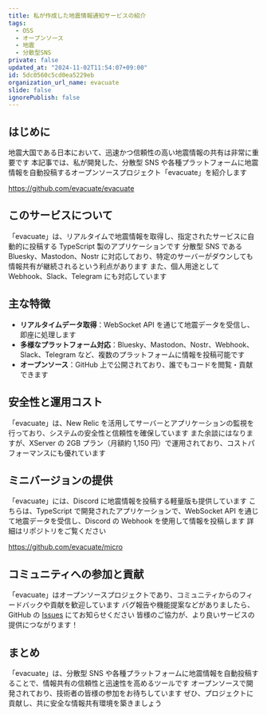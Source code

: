 ```yaml
---
title: 私が作成した地震情報通知サービスの紹介
tags:
  - OSS
  - オープンソース
  - 地震
  - 分散型SNS
private: false
updated_at: "2024-11-02T11:54:07+09:00"
id: 5dc0560c5cd0ea5229eb
organization_url_name: evacuate
slide: false
ignorePublish: false
---
```


## はじめに

地震大国である日本において、迅速かつ信頼性の高い地震情報の共有は非常に重要です
本記事では、私が開発した、分散型 SNS や各種プラットフォームに地震情報を自動投稿するオープンソースプロジェクト「evacuate」を紹介します

https://github.com/evacuate/evacuate

## このサービスについて

「evacuate」は、リアルタイムで地震情報を取得し、指定されたサービスに自動的に投稿する TypeScript 製のアプリケーションです
分散型 SNS である Bluesky、Mastodon、Nostr に対応しており、特定のサーバーがダウンしても情報共有が継続されるという利点があります
また、個人用途として Webhook、Slack、Telegram にも対応しています

## 主な特徴

- **リアルタイムデータ取得**：WebSocket API を通じて地震データを受信し、即座に処理します
- **多様なプラットフォーム対応**：Bluesky、Mastodon、Nostr、Webhook、Slack、Telegram など、複数のプラットフォームに情報を投稿可能です
- **オープンソース**：GitHub 上で公開されており、誰でもコードを閲覧・貢献できます

## 安全性と運用コスト

「evacuate」は、New Relic を活用してサーバーとアプリケーションの監視を行っており、システムの安全性と信頼性を確保しています
また余談にはなりますが、XServer の 2GB プラン（月額約 1,150 円）で運用されており、コストパフォーマンスにも優れています

## ミニバージョンの提供

「evacuate」には、Discord に地震情報を投稿する軽量版も提供しています
こちらは、TypeScript で開発されたアプリケーションで、WebSocket API を通じて地震データを受信し、Discord の Webhook を使用して情報を投稿します
詳細はリポジトリをご覧ください

https://github.com/evacuate/micro

## コミュニティへの参加と貢献

「evacuate」はオープンソースプロジェクトであり、コミュニティからのフィードバックや貢献を歓迎しています
バグ報告や機能提案などがありましたら、GitHub の [Issues](https://github.com/evacuate/evacuate/issues) にてお知らせください
皆様のご協力が、より良いサービスの提供につながります！

## まとめ

「evacuate」は、分散型 SNS や各種プラットフォームに地震情報を自動投稿することで、情報共有の信頼性と迅速性を高めるツールです
オープンソースで開発されており、技術者の皆様の参加をお待ちしています
ぜひ、プロジェクトに貢献し、共に安全な情報共有環境を築きましょう
